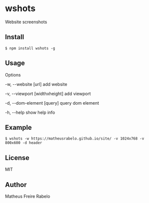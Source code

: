 # wshots
Website screenshots

## Install
```
$ npm install wshots -g
```

## Usage
Options

-w, --website [url]
    add website

-v, --viewport [widthxheight]
    add viewport

-d, --dom-element [query]
    query dom element

-h, --help
    show help info

## Example
```
$ wshots -w https://matheusrabelo.github.io/site/ -v 1024x768 -v 800x600 -d header
```

## License
MIT

## Author
Matheus Freire Rabelo
